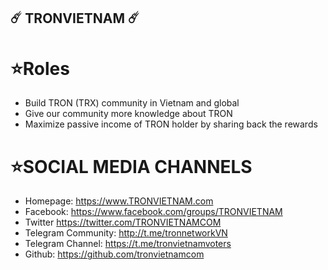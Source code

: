## ☄️ TRONVIETNAM ☄️


# ⭐️Roles
- Build TRON (TRX) community in Vietnam and global
- Give our community more knowledge about TRON
- Maximize passive income of TRON holder by sharing back the rewards

# ⭐️SOCIAL MEDIA CHANNELS
- Homepage: https://www.TRONVIETNAM.com   
- Facebook:  https://www.facebook.com/groups/TRONVIETNAM 
- Twitter https://twitter.com/TRONVIETNAMCOM 
- Telegram Community: http://t.me/tronnetworkVN 
- Telegram Channel: https://t.me/tronvietnamvoters
- Github: https://github.com/tronvietnamcom
